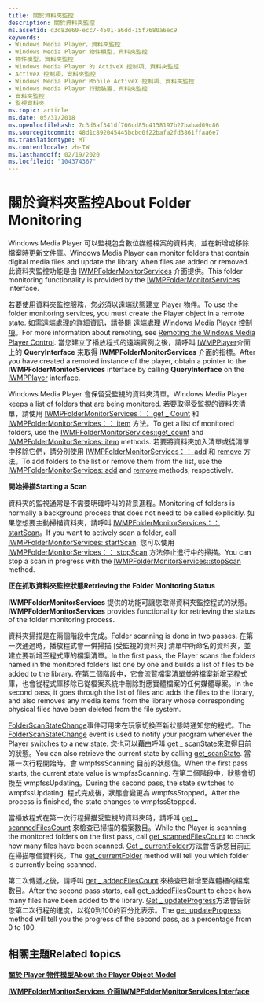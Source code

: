 ```yaml
---
title: 關於資料夾監控
description: 關於資料夾監控
ms.assetid: d3d83e60-ecc7-4501-a6dd-15f7680a6ec9
keywords:
- Windows Media Player，資料夾監控
- Windows Media Player 物件模型，資料夾監控
- 物件模型，資料夾監控
- Windows Media Player 的 ActiveX 控制項、資料夾監控
- ActiveX 控制項，資料夾監控
- Windows Media Player Mobile ActiveX 控制項、資料夾監控
- Windows Media Player 行動裝置、資料夾監控
- 資料夾監控
- 監視資料夾
ms.topic: article
ms.date: 05/31/2018
ms.openlocfilehash: 7c3d6af341df706cd85c4158197b27babad09c86
ms.sourcegitcommit: 48d1c892045445bcbd0f22bafa2fd3861ffaa6e7
ms.translationtype: MT
ms.contentlocale: zh-TW
ms.lasthandoff: 02/19/2020
ms.locfileid: "104374367"
---
```

# <a name="about-folder-monitoring"></a><span data-ttu-id="c447c-112">關於資料夾監控</span><span class="sxs-lookup"><span data-stu-id="c447c-112">About Folder Monitoring</span></span>

<span data-ttu-id="c447c-113">Windows Media Player 可以監視包含數位媒體檔案的資料夾，並在新增或移除檔案時更新文件庫。</span><span class="sxs-lookup"><span data-stu-id="c447c-113">Windows Media Player can monitor folders that contain digital media files and update the library when files are added or removed.</span></span> <span data-ttu-id="c447c-114">此資料夾監控功能是由 [IWMPFolderMonitorServices](/previous-versions/windows/desktop/api/wmp/nn-wmp-iwmpfoldermonitorservices) 介面提供。</span><span class="sxs-lookup"><span data-stu-id="c447c-114">This folder monitoring functionality is provided by the [IWMPFolderMonitorServices](/previous-versions/windows/desktop/api/wmp/nn-wmp-iwmpfoldermonitorservices) interface.</span></span>

<span data-ttu-id="c447c-115">若要使用資料夾監控服務，您必須以遠端狀態建立 Player 物件。</span><span class="sxs-lookup"><span data-stu-id="c447c-115">To use the folder monitoring services, you must create the Player object in a remote state.</span></span> <span data-ttu-id="c447c-116">如需遠端處理的詳細資訊，請參閱 [遠端處理 Windows Media Player 控制項](remoting-the-windows-media-player-control.md)。</span><span class="sxs-lookup"><span data-stu-id="c447c-116">For more information about remoting, see [Remoting the Windows Media Player Control](remoting-the-windows-media-player-control.md).</span></span> <span data-ttu-id="c447c-117">當您建立了播放程式的遠端實例之後，請呼叫 [IWMPPlayer](/previous-versions/windows/desktop/api/wmp/nn-wmp-iwmpplayer)介面上的 **QueryInterface** 來取得 **IWMPFolderMonitorServices** 介面的指標。</span><span class="sxs-lookup"><span data-stu-id="c447c-117">After you have created a remoted instance of the player, obtain a pointer to the **IWMPFolderMonitorServices** interface by calling **QueryInterface** on the [IWMPPlayer](/previous-versions/windows/desktop/api/wmp/nn-wmp-iwmpplayer) interface.</span></span>

<span data-ttu-id="c447c-118">Windows Media Player 會保留受監視的資料夾清單。</span><span class="sxs-lookup"><span data-stu-id="c447c-118">Windows Media Player keeps a list of folders that are being monitored.</span></span> <span data-ttu-id="c447c-119">若要取得受監視的資料夾清單，請使用 [IWMPFolderMonitorServices：： get \_ Count](/previous-versions/windows/desktop/api/wmp/nf-wmp-iwmpfoldermonitorservices-get_count) 和 [IWMPFolderMonitorServices：： item](/previous-versions/windows/desktop/api/wmp/nf-wmp-iwmpfoldermonitorservices-item) 方法。</span><span class="sxs-lookup"><span data-stu-id="c447c-119">To get a list of monitored folders, use the [IWMPFolderMonitorServices::get\_count](/previous-versions/windows/desktop/api/wmp/nf-wmp-iwmpfoldermonitorservices-get_count) and [IWMPFolderMonitorServices::item](/previous-versions/windows/desktop/api/wmp/nf-wmp-iwmpfoldermonitorservices-item) methods.</span></span> <span data-ttu-id="c447c-120">若要將資料夾加入清單或從清單中移除它們，請分別使用 [IWMPFolderMonitorServices：： add](/previous-versions/windows/desktop/api/wmp/nf-wmp-iwmpfoldermonitorservices-add) 和 [remove](/previous-versions/windows/desktop/api/wmp/nf-wmp-iwmpfoldermonitorservices-remove) 方法。</span><span class="sxs-lookup"><span data-stu-id="c447c-120">To add folders to the list or remove them from the list, use the [IWMPFolderMonitorServices::add](/previous-versions/windows/desktop/api/wmp/nf-wmp-iwmpfoldermonitorservices-add) and [remove](/previous-versions/windows/desktop/api/wmp/nf-wmp-iwmpfoldermonitorservices-remove) methods, respectively.</span></span>

<span data-ttu-id="c447c-121">**開始掃描**</span><span class="sxs-lookup"><span data-stu-id="c447c-121">**Starting a Scan**</span></span>

<span data-ttu-id="c447c-122">資料夾的監視通常是不需要明確呼叫的背景進程。</span><span class="sxs-lookup"><span data-stu-id="c447c-122">Monitoring of folders is normally a background process that does not need to be called explicitly.</span></span> <span data-ttu-id="c447c-123">如果您想要主動掃描資料夾，請呼叫 [IWMPFolderMonitorServices：： startScan](/previous-versions/windows/desktop/api/wmp/nf-wmp-iwmpfoldermonitorservices-startscan)。</span><span class="sxs-lookup"><span data-stu-id="c447c-123">If you want to actively scan a folder, call [IWMPFolderMonitorServices::startScan](/previous-versions/windows/desktop/api/wmp/nf-wmp-iwmpfoldermonitorservices-startscan).</span></span> <span data-ttu-id="c447c-124">您可以使用 [IWMPFolderMonitorServices：： stopScan](/previous-versions/windows/desktop/api/wmp/nf-wmp-iwmpfoldermonitorservices-stopscan) 方法停止進行中的掃描。</span><span class="sxs-lookup"><span data-stu-id="c447c-124">You can stop a scan in progress with the [IWMPFolderMonitorServices::stopScan](/previous-versions/windows/desktop/api/wmp/nf-wmp-iwmpfoldermonitorservices-stopscan) method.</span></span>

<span data-ttu-id="c447c-125">**正在抓取資料夾監控狀態**</span><span class="sxs-lookup"><span data-stu-id="c447c-125">**Retrieving the Folder Monitoring Status**</span></span>

<span data-ttu-id="c447c-126">**IWMPFolderMonitorServices** 提供的功能可讓您取得資料夾監控程式的狀態。</span><span class="sxs-lookup"><span data-stu-id="c447c-126">**IWMPFolderMonitorServices** provides functionality for retrieving the status of the folder monitoring process.</span></span>

<span data-ttu-id="c447c-127">資料夾掃描是在兩個階段中完成。</span><span class="sxs-lookup"><span data-stu-id="c447c-127">Folder scanning is done in two passes.</span></span> <span data-ttu-id="c447c-128">在第一次通過時，播放程式會一併掃描 [受監視的資料夾] 清單中所命名的資料夾，並建立要新增至程式庫的檔案清單。</span><span class="sxs-lookup"><span data-stu-id="c447c-128">In the first pass, the Player scans the folders named in the monitored folders list one by one and builds a list of files to be added to the library.</span></span> <span data-ttu-id="c447c-129">在第二個階段中，它會流覽檔案清單並將檔案新增至程式庫，也會從程式庫移除已從檔案系統中刪除對應實體檔案的任何媒體專案。</span><span class="sxs-lookup"><span data-stu-id="c447c-129">In the second pass, it goes through the list of files and adds the files to the library, and also removes any media items from the library whose corresponding physical files have been deleted from the file system.</span></span>

<span data-ttu-id="c447c-130">[FolderScanStateChange](/previous-versions/windows/desktop/api/wmp/nf-wmp-iwmpevents3-folderscanstatechange)事件可用來在玩家切換至新狀態時通知您的程式。</span><span class="sxs-lookup"><span data-stu-id="c447c-130">The [FolderScanStateChange](/previous-versions/windows/desktop/api/wmp/nf-wmp-iwmpevents3-folderscanstatechange) event is used to notify your program whenever the Player switches to a new state.</span></span> <span data-ttu-id="c447c-131">您也可以藉由呼叫 [get \_ scanState](/previous-versions/windows/desktop/api/wmp/nf-wmp-iwmpfoldermonitorservices-get_scanstate)來取得目前的狀態。</span><span class="sxs-lookup"><span data-stu-id="c447c-131">You can also retrieve the current state by calling [get\_scanState](/previous-versions/windows/desktop/api/wmp/nf-wmp-iwmpfoldermonitorservices-get_scanstate).</span></span> <span data-ttu-id="c447c-132">當第一次行程開始時，會 wmpfssScanning 目前的狀態值。</span><span class="sxs-lookup"><span data-stu-id="c447c-132">When the first pass starts, the current state value is wmpfssScanning.</span></span> <span data-ttu-id="c447c-133">在第二個階段中，狀態會切換至 wmpfssUpdating。</span><span class="sxs-lookup"><span data-stu-id="c447c-133">During the second pass, the state switches to wmpfssUpdating.</span></span> <span data-ttu-id="c447c-134">程式完成後，狀態會變更為 wmpfssStopped。</span><span class="sxs-lookup"><span data-stu-id="c447c-134">After the process is finished, the state changes to wmpfssStopped.</span></span>

<span data-ttu-id="c447c-135">當播放程式在第一次行程掃描受監視的資料夾時，請呼叫 [get \_ scannedFilesCount](/previous-versions/windows/desktop/api/wmp/nf-wmp-iwmpfoldermonitorservices-get_scannedfilescount) 來檢查已掃描的檔案數目。</span><span class="sxs-lookup"><span data-stu-id="c447c-135">While the Player is scanning the monitored folders on the first pass, call [get\_scannedFilesCount](/previous-versions/windows/desktop/api/wmp/nf-wmp-iwmpfoldermonitorservices-get_scannedfilescount) to check how many files have been scanned.</span></span> <span data-ttu-id="c447c-136">[Get \_ currentFolder](/previous-versions/windows/desktop/api/wmp/nf-wmp-iwmpfoldermonitorservices-get_currentfolder)方法會告訴您目前正在掃描哪個資料夾。</span><span class="sxs-lookup"><span data-stu-id="c447c-136">The [get\_currentFolder](/previous-versions/windows/desktop/api/wmp/nf-wmp-iwmpfoldermonitorservices-get_currentfolder) method will tell you which folder is currently being scanned.</span></span>

<span data-ttu-id="c447c-137">第二次傳遞之後，請呼叫 [get \_ addedFilesCount](/previous-versions/windows/desktop/api/wmp/nf-wmp-iwmpfoldermonitorservices-get_addedfilescount) 來檢查已新增至媒體櫃的檔案數目。</span><span class="sxs-lookup"><span data-stu-id="c447c-137">After the second pass starts, call [get\_addedFilesCount](/previous-versions/windows/desktop/api/wmp/nf-wmp-iwmpfoldermonitorservices-get_addedfilescount) to check how many files have been added to the library.</span></span> <span data-ttu-id="c447c-138">[Get \_ updateProgress](/previous-versions/windows/desktop/api/wmp/nf-wmp-iwmpfoldermonitorservices-get_updateprogress)方法會告訴您第二次行程的進度，以從0到100的百分比表示。</span><span class="sxs-lookup"><span data-stu-id="c447c-138">The [get\_updateProgress](/previous-versions/windows/desktop/api/wmp/nf-wmp-iwmpfoldermonitorservices-get_updateprogress) method will tell you the progress of the second pass, as a percentage from 0 to 100.</span></span>

## <a name="related-topics"></a><span data-ttu-id="c447c-139">相關主題</span><span class="sxs-lookup"><span data-stu-id="c447c-139">Related topics</span></span>

<dl> <dt>

[<span data-ttu-id="c447c-140">**關於 Player 物件模型**</span><span class="sxs-lookup"><span data-stu-id="c447c-140">**About the Player Object Model**</span></span>](about-the-player-object-model.md)
</dt> <dt>

[<span data-ttu-id="c447c-141">**IWMPFolderMonitorServices 介面**</span><span class="sxs-lookup"><span data-stu-id="c447c-141">**IWMPFolderMonitorServices Interface**</span></span>](/previous-versions/windows/desktop/api/wmp/nn-wmp-iwmpfoldermonitorservices)
</dt> </dl>

 

 




